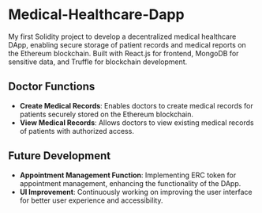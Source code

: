 # Medical-Healthcare-Dapp
My first Solidity project to develop a decentralized medical healthcare DApp, enabling secure storage of patient records and medical reports on the Ethereum blockchain. Built with React.js for frontend, MongoDB for sensitive data, and Truffle for blockchain development.

## Doctor Functions
- **Create Medical Records**: Enables doctors to create medical records for patients securely stored on the Ethereum blockchain.
- **View Medical Records**: Allows doctors to view existing medical records of patients with authorized access.

## Future Development
- **Appointment Management Function**: Implementing ERC token for appointment management, enhancing the functionality of the DApp.
- **UI Improvement**: Continuously working on improving the user interface for better user experience and accessibility.
